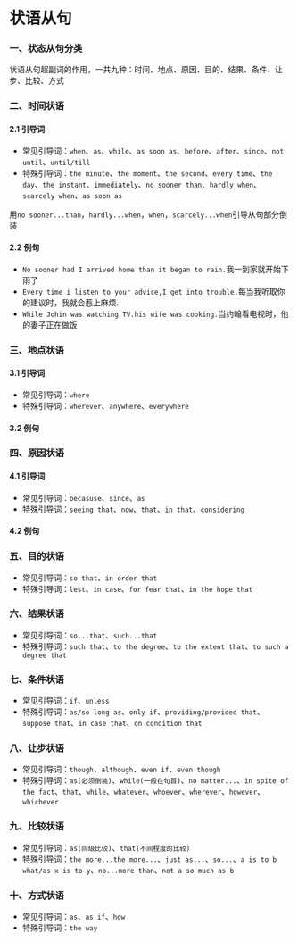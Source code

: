 # 状语从句

### 一、状态从句分类

状语从句超副词的作用，一共九种：时间、地点、原因、目的、结果、条件、让步、比较、方式

### 二、时间状语

#### 2.1 引导词

- 常见引导词：`when`、`as`、`while`、`as soon as`、`before`、`after`、`since`、`not until`、`until/till`
- 特殊引导词：`the minute`、`the moment`、`the second`、`every time`、`the day`、`the instant`、`immediately`、`no sooner than`、`hardly when`、`scarcely when`、`as soon as`

用`no sooner...than`，`hardly...when`，`when`，`scarcely...when`引导从句部分倒装

#### 2.2 例句

- `No sooner had I arrived home than it began to rain.`我一到家就开始下雨了
- `Every time i listen to your advice,I get into trouble.`每当我听取你的建议时，我就会惹上麻烦.
- `While Johin was watching TV.his wife was cooking.`当约翰看电视时，他的妻子正在做饭

### 三、地点状语

#### 3.1 引导词

- 常见引导词：`where`
- 特殊引导词：`wherever`、`anywhere`、`everywhere`

#### 3.2 例句

### 四、原因状语

#### 4.1 引导词

- 常见引导词：`becasuse`、`since`、`as`
- 特殊引导词：`seeing that`、`now`、`that`、`in that`、`considering`

#### 4.2 例句


### 五、目的状语

- 常见引导词：`so that`、`in order that`
- 特殊引导词：`lest`、`in case`、`for fear that`、`in the hope that`

### 六、结果状语

- 常见引导词：`so...that`、`such...that`
- 特殊引导词：`such that`、`to the degree`、`to the extent that`、`to such a degree that`

### 七、条件状语

- 常见引导词：`if`、`unless`
- 特殊引导词：`as/so long as`、`only if`、`providing/provided that`、`suppose that`、`in case that`、`on condition that`

### 八、让步状语

- 常见引导词：`though`、`although`、`even if`、`even though`
- 特殊引导词：`as(必须倒装)`、`while(一般在句首)`、`no matter...`、`in spite of the fact`、`that`、`while`、`whatever`、`whoever`、`wherever`、`however`、`whichever`

### 九、比较状语

- 常见引导词：`as(同级比较)`、`that(不同程度的比较)`
- 特殊引导词：`the more...the more...`、`just as...`、`so...`、`a is to b what/as x is to y`、`no...more than`、`not a so much as b`

### 十、方式状语

- 常见引导词：`as`、`as if`、`how`
- 特殊引导词：`the way`